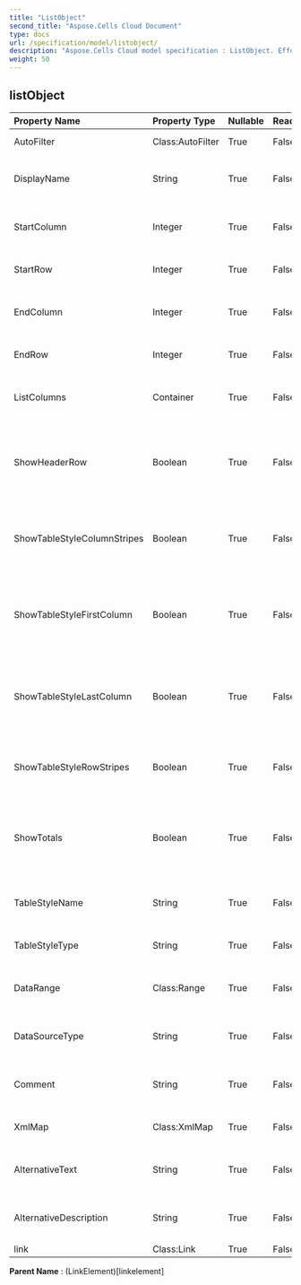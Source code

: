 ```yaml
---
title: "ListObject"
second_title: "Aspose.Cells Cloud Document"
type: docs
url: /specification/model/listobject/
description: "Aspose.Cells Cloud model specification : ListObject. Effortlessly handle Excel and other spreadsheet documents with features like opening, generating, editing, splitting, merging, comparing, and converting."
weight: 50
---
```


## **listObject**

 

| Property Name | Property Type | Nullable |  ReadOnly | DefaultValue | Description | 
| :- | :- | :- |:- |  :- | :- |
| AutoFilter | Class:AutoFilter | True |  False |  | Gets auto filter. |  
| DisplayName | String | True |  False |  | Gets and sets the display name. |  
| StartColumn | Integer | True |  False |  | Gets the start column of the range. |  
| StartRow | Integer | True |  False |  | Gets the start row of the range. |  
| EndColumn | Integer | True |  False |  | Gets the end column of the range. |  
| EndRow | Integer | True |  False |  | Gets the end  row of the range. |  
| ListColumns | Container | True |  False |  | Gets ListColumns of the ListObject. |  
| ShowHeaderRow | Boolean | True |  False |  | Gets and sets whether this ListObject show header row. |  
| ShowTableStyleColumnStripes | Boolean | True |  False |  | Indicates whether column stripe formatting is applied. |  
| ShowTableStyleFirstColumn | Boolean | True |  False |  | Indicates whether the first column in the table should have the style applied. |  
| ShowTableStyleLastColumn | Boolean | True |  False |  | Indicates whether the last column in the table should have the style applied. |  
| ShowTableStyleRowStripes | Boolean | True |  False |  | Indicates whether row stripe formatting is applied. |  
| ShowTotals | Boolean | True |  False |  | Gets and sets whether this ListObject show total row. |  
| TableStyleName | String | True |  False |  | Gets and sets the table style name. |  
| TableStyleType | String | True |  False |  | Gets and the built-in table style. |  
| DataRange | Class:Range | True |  False |  | Gets the data range of the ListObject. |  
| DataSourceType | String | True |  False |  | Gets the data source type of the table. |  
| Comment | String | True |  False |  | Gets and sets the comment of the table. |  
| XmlMap | Class:XmlMap | True |  False |  | Gets an  used for this list. |  
| AlternativeText | String | True |  False |  | Gets and sets the alternative text. |  
| AlternativeDescription | String | True |  False |  | Gets and sets the alternative description. |  
| link | Class:Link | True |  False |  |  |  

**Parent Name** : (LinkElement)[linkelement]


